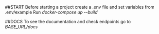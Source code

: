 ##START
Before starting a project create a .env file and set variables from .env/example
Run *docker-compose up --build*

##DOCS
To see the documentation and check endpoints go to *BASE_URL/docs*
